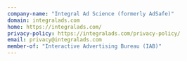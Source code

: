 ```yaml
---
company-name: "Integral Ad Science (formerly AdSafe)"
domain: integralads.com
home: https://integralads.com/
privacy-policy: https://integralads.com/privacy-policy/
email: privacy@integralads.com
member-of: "Interactive Advertising Bureau (IAB)"
---
```




